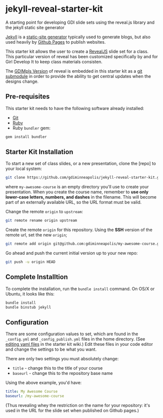 # jekyll-reveal-starter-kit

A starting point for developing GDI slide sets using the reveal.js library and the jekyll static site generator

[Jekyll](http://jekyllrb.com) is a
[static-site generator](https://en.wikipedia.org/wiki/Web_template_system#Static_page_generators)
typically used to generate blogs, but also used heavily by
[Github Pages](https://pages.github.com/) to publish websites.

This starter kit allows the user to create a
[RevealJS](http://lab.hakim.se/reveal-js/) slide set for a class. This
particular version of reveal has been customized specifically by and
for Girl Develop It to keep class materials consisten.

The [GDIMpls Version](https://github.com/gdiminneapolis/reveal.js) of
reveal is embedded in this starter kit as a
[git submodule](https://git-scm.com/book/en/v2/Git-Tools-Submodules)
in order to provide the ability to get central updates when the
designs change.

## Pre-requisites

This starter kit needs to have the following software already
installed:

* [Git](https://github.com/gdiminneapolis/jekyll-reveal-starter-kit/wiki/Installing-Git)
* [Ruby](https://github.com/gdiminneapolis/jekyll-reveal-starter-kit/wiki/Installing-Ruby)
* Ruby `bundler` gem:

``` bash
gem install bundler
```

## Starter Kit Installation

To start a new set of class slides, or a new presentation, clone the
[repo] to your local system:

``` bash
git clone https://github.com/gdiminneapolis/jekyll-reveal-starter-kit.git my-awesome-course
```

where `my-awesome-course` is an empty directory you'll use to create
your presentation. When you create the course name, remember to **use
only lower-case letters, numbers, and dashes** in the filename. This
will become part of an externally available URL, so the URL format
must be valid.

Change the remote `origin` to `upstream`:

``` bash
git remote rename origin upstream
```

Create the remote `origin` for this repository. Using the **SSH**
version of the remote url, set the new `origin`;

``` bash
git remote add origin git@github.com:gdiminneapolis/my-awesome-course.git
```

Go ahead and push the current initial version up to your new repo:

``` bash
git push -u origin HEAD
```

## Complete Installtion

To complete the installation, run the `bundle install` command. On
OS/X or Ubuntu, it looks like this:

``` bash
bundle install
bundle binstub jekyll
```

## Configuration

There are some configuration values to set, which are found in the
`_config.yml` and `_config_publish.yml` files in the home
directory. (See
[editing yaml files](https://github.com/gdiminneapolis/jekyll-reveal-starter-kit/wiki/Editing-YAML-files)
in the starter kit wiki.) Edit these files in your code editor and
change the settings to be what you want.

There are only two settings you must absolutely change:

* `title` - change this to the title of your course
* `baseurl` - change this to the repository base name

Using the above example, you'd have:

``` yaml
title: My Awesome Course
baseurl: /my-awesome-course
```

(Thus revealing whey the restriction on the name for your repository:
it's used in the URL for the slide set when published on Github
pages.)
